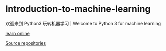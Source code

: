 # Introduction-to-machine-learning

欢迎来到 Python3 玩转机器学习 | Welcome to Python 3 for machine learning

[learn online](https://coding.imooc.com/class/169.html)

[Source repositories](https://github.com/liuyubobobo/Play-with-Machine-Learning-Algorithms)
